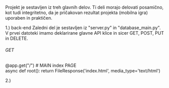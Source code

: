 Projekt je sestavljen iz treh glavnih delov. Ti deli morajo delovati posamično, kot tudi integritetno, 
da je pričakovan rezultat projekta (mobilna igra) uporaben in praktičen.


1.) back-end 
Zaledni del je sestavljen iz "server.py" in "database_main.py". V prvei datoteki imamo deklarirane glavne API klice in sicer GET, POST, PUT in DELETE.



######  GET  #######
@app.get("/")   # MAIN  index  PAGE     
async def root():
    return FileResponse('index.html', media_type='text/html')



2.)
